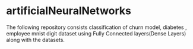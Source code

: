 # artificialNeuralNetworks
The following repository consists classification of churn model, diabetes , employee  mnist digit dataset using Fully Connected layers(Dense Layers) along with the datasets.
